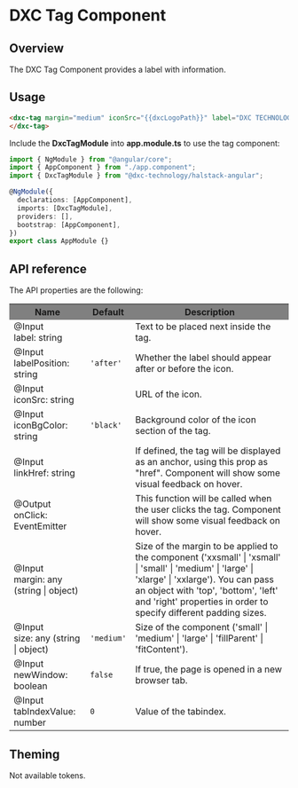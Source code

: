 # DXC Tag Component

## Overview

The DXC Tag Component provides a label with information.

## Usage

```html
<dxc-tag margin="medium" iconSrc="{{dxcLogoPath}}" label="DXC TECHNOLOGY">
</dxc-tag>
```

Include the **DxcTagModule** into **app.module.ts** to use the tag component:

```ts
import { NgModule } from "@angular/core";
import { AppComponent } from "./app.component";
import { DxcTagModule } from "@dxc-technology/halstack-angular";

@NgModule({
  declarations: [AppComponent],
  imports: [DxcTagModule],
  providers: [],
  bootstrap: [AppComponent],
})
export class AppModule {}
```

## API reference

The API properties are the following:

<table>
    <tr style="background-color: grey">
        <th>Name</th>
        <th>Default</th>
        <th>Description</th>
    </tr>
    <tr>
        <td>@Input<br>label: string</td>
        <td></td>
        <td>Text to be placed next inside the tag.</td>
    </tr>
    <tr>
        <td>@Input<br>labelPosition: string</td>
        <td><code>'after'</code></td>
        <td>Whether the label should appear after or before the icon.</td>
    </tr>
    <tr>
        <td>@Input<br>iconSrc: string</td>
        <td></td>
        <td>URL of the icon.</td>
    </tr>
    <tr>
        <td>@Input<br>iconBgColor: string</td>
        <td><code>'black'</code></td>
        <td>Background color of the icon section of the tag.</td>
    </tr>
    <tr>
        <td>@Input<br>linkHref: string</td>
        <td></td>
        <td>If defined, the tag will be displayed as an anchor, using this prop as "href". 
            Component will show some visual feedback on hover.</td>
    </tr>
    <tr>
        <td>@Output<br>onClick: EventEmitter</td>
        <td></td>
        <td>This function will be called when the user clicks the tag. 
            Component will show some visual feedback on hover.</td>
    </tr>
    <tr>
        <td>@Input<br>margin: any (string | object)</td>
        <td></td>
        <td>
            Size of the margin to be applied to the component ('xxsmall' | 
            'xsmall' | 'small' | 'medium' | 'large' | 'xlarge' | 'xxlarge'). You 
            can pass an object with 'top', 'bottom', 'left' and 'right' properties 
            in order to specify different padding sizes.
        </td>
    </tr>
    <tr>
        <td>@Input<br>size: any (string | object)</td>
        <td><code>'medium'</code></td>
        <td>Size of the component ('small' | 'medium' | 'large' | 'fillParent' | 'fitContent').</td>
    </tr>
    <tr>
        <td>@Input<br>newWindow: boolean</td>
        <td>
            <code>false</code>
        </td>
        <td>
            If true, the page is opened in a new browser tab.
        </td>
    </tr>
    <tr>
      <td>@Input<br>tabIndexValue: number</td>
      <td><code>0</code></td>
      <td>
        Value of the tabindex.
      </td>
    </tr>
</table>

## Theming

Not available tokens.
